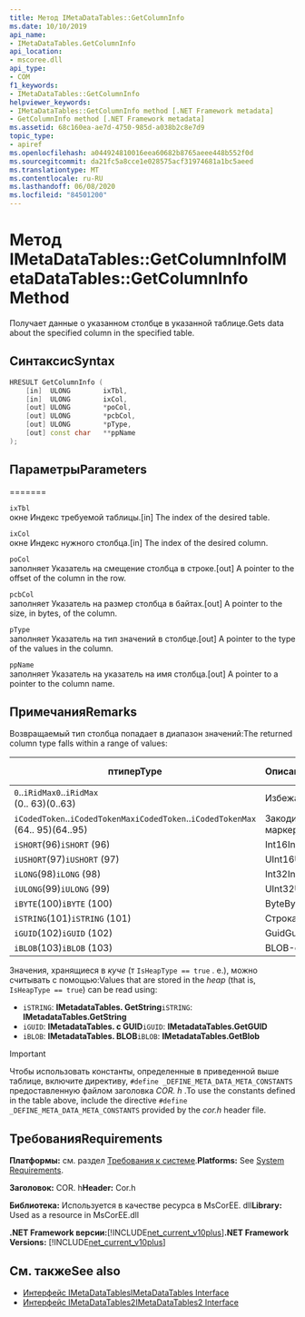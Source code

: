 ```yaml
---
title: Метод IMetaDataTables::GetColumnInfo
ms.date: 10/10/2019
api_name:
- IMetaDataTables.GetColumnInfo
api_location:
- mscoree.dll
api_type:
- COM
f1_keywords:
- IMetaDataTables::GetColumnInfo
helpviewer_keywords:
- IMetaDataTables::GetColumnInfo method [.NET Framework metadata]
- GetColumnInfo method [.NET Framework metadata]
ms.assetid: 68c160ea-ae7d-4750-985d-a038b2c8e7d9
topic_type:
- apiref
ms.openlocfilehash: a044924810016eea60682b8765aeee448b552f0d
ms.sourcegitcommit: da21fc5a8cce1e028575acf31974681a1bc5aeed
ms.translationtype: MT
ms.contentlocale: ru-RU
ms.lasthandoff: 06/08/2020
ms.locfileid: "84501200"
---
```

# <a name="imetadatatablesgetcolumninfo-method"></a><span data-ttu-id="f71ac-102">Метод IMetaDataTables::GetColumnInfo</span><span class="sxs-lookup"><span data-stu-id="f71ac-102">IMetaDataTables::GetColumnInfo Method</span></span>
<span data-ttu-id="f71ac-103">Получает данные о указанном столбце в указанной таблице.</span><span class="sxs-lookup"><span data-stu-id="f71ac-103">Gets data about the specified column in the specified table.</span></span>  
  
## <a name="syntax"></a><span data-ttu-id="f71ac-104">Синтаксис</span><span class="sxs-lookup"><span data-stu-id="f71ac-104">Syntax</span></span>  
  
```cpp  
HRESULT GetColumnInfo (
    [in]  ULONG        ixTbl,  
    [in]  ULONG        ixCol,  
    [out] ULONG        *poCol,  
    [out] ULONG        *pcbCol,  
    [out] ULONG        *pType,  
    [out] const char   **ppName  
);  
```  
  
## <a name="parameters"></a><span data-ttu-id="f71ac-105">Параметры</span><span class="sxs-lookup"><span data-stu-id="f71ac-105">Parameters</span></span>
=======

 `ixTbl`  
 <span data-ttu-id="f71ac-106">окне Индекс требуемой таблицы.</span><span class="sxs-lookup"><span data-stu-id="f71ac-106">[in] The index of the desired table.</span></span>  
  
 `ixCol`  
 <span data-ttu-id="f71ac-107">окне Индекс нужного столбца.</span><span class="sxs-lookup"><span data-stu-id="f71ac-107">[in] The index of the desired column.</span></span>  
  
 `poCol`  
 <span data-ttu-id="f71ac-108">заполняет Указатель на смещение столбца в строке.</span><span class="sxs-lookup"><span data-stu-id="f71ac-108">[out] A pointer to the offset of the column in the row.</span></span>  
  
 `pcbCol`  
 <span data-ttu-id="f71ac-109">заполняет Указатель на размер столбца в байтах.</span><span class="sxs-lookup"><span data-stu-id="f71ac-109">[out] A pointer to the size, in bytes, of the column.</span></span>  
  
 `pType`  
 <span data-ttu-id="f71ac-110">заполняет Указатель на тип значений в столбце.</span><span class="sxs-lookup"><span data-stu-id="f71ac-110">[out] A pointer to the type of the values in the column.</span></span>  
  
 `ppName`  
 <span data-ttu-id="f71ac-111">заполняет Указатель на указатель на имя столбца.</span><span class="sxs-lookup"><span data-stu-id="f71ac-111">[out] A pointer to a pointer to the column name.</span></span>  

## <a name="remarks"></a><span data-ttu-id="f71ac-112">Примечания</span><span class="sxs-lookup"><span data-stu-id="f71ac-112">Remarks</span></span>

<span data-ttu-id="f71ac-113">Возвращаемый тип столбца попадает в диапазон значений:</span><span class="sxs-lookup"><span data-stu-id="f71ac-113">The returned column type falls within a range of values:</span></span>

| <span data-ttu-id="f71ac-114">птипе</span><span class="sxs-lookup"><span data-stu-id="f71ac-114">pType</span></span>                    | <span data-ttu-id="f71ac-115">Описание</span><span class="sxs-lookup"><span data-stu-id="f71ac-115">Description</span></span>   | <span data-ttu-id="f71ac-116">Вспомогательная функция</span><span class="sxs-lookup"><span data-stu-id="f71ac-116">Helper function</span></span>                   |
|--------------------------|---------------|-----------------------------------|
| <span data-ttu-id="f71ac-117">`0`..`iRidMax`</span><span class="sxs-lookup"><span data-stu-id="f71ac-117">`0`..`iRidMax`</span></span><br><span data-ttu-id="f71ac-118">(0.. 63)</span><span class="sxs-lookup"><span data-stu-id="f71ac-118">(0..63)</span></span>   | <span data-ttu-id="f71ac-119">Избежать</span><span class="sxs-lookup"><span data-stu-id="f71ac-119">Rid</span></span>           | <span data-ttu-id="f71ac-120">**исридтипе**</span><span class="sxs-lookup"><span data-stu-id="f71ac-120">**IsRidType**</span></span><br><span data-ttu-id="f71ac-121">**исридортокен**</span><span class="sxs-lookup"><span data-stu-id="f71ac-121">**IsRidOrToken**</span></span> |
| <span data-ttu-id="f71ac-122">`iCodedToken`..`iCodedTokenMax`</span><span class="sxs-lookup"><span data-stu-id="f71ac-122">`iCodedToken`..`iCodedTokenMax`</span></span><br><span data-ttu-id="f71ac-123">(64.. 95)</span><span class="sxs-lookup"><span data-stu-id="f71ac-123">(64..95)</span></span> | <span data-ttu-id="f71ac-124">Закодированный маркер</span><span class="sxs-lookup"><span data-stu-id="f71ac-124">Coded token</span></span> | <span data-ttu-id="f71ac-125">**искодедтокентипе**</span><span class="sxs-lookup"><span data-stu-id="f71ac-125">**IsCodedTokenType**</span></span> <br><span data-ttu-id="f71ac-126">**исридортокен**</span><span class="sxs-lookup"><span data-stu-id="f71ac-126">**IsRidOrToken**</span></span> |
| <span data-ttu-id="f71ac-127">`iSHORT`(96)</span><span class="sxs-lookup"><span data-stu-id="f71ac-127">`iSHORT` (96)</span></span>            | <span data-ttu-id="f71ac-128">Int16</span><span class="sxs-lookup"><span data-stu-id="f71ac-128">Int16</span></span>         | <span data-ttu-id="f71ac-129">**исфикседтипе**</span><span class="sxs-lookup"><span data-stu-id="f71ac-129">**IsFixedType**</span></span>                   |
| <span data-ttu-id="f71ac-130">`iUSHORT`(97)</span><span class="sxs-lookup"><span data-stu-id="f71ac-130">`iUSHORT` (97)</span></span>           | <span data-ttu-id="f71ac-131">UInt16</span><span class="sxs-lookup"><span data-stu-id="f71ac-131">UInt16</span></span>        | <span data-ttu-id="f71ac-132">**исфикседтипе**</span><span class="sxs-lookup"><span data-stu-id="f71ac-132">**IsFixedType**</span></span>                   |
| <span data-ttu-id="f71ac-133">`iLONG`(98)</span><span class="sxs-lookup"><span data-stu-id="f71ac-133">`iLONG` (98)</span></span>             | <span data-ttu-id="f71ac-134">Int32</span><span class="sxs-lookup"><span data-stu-id="f71ac-134">Int32</span></span>         | <span data-ttu-id="f71ac-135">**исфикседтипе**</span><span class="sxs-lookup"><span data-stu-id="f71ac-135">**IsFixedType**</span></span>                   |
| <span data-ttu-id="f71ac-136">`iULONG`(99)</span><span class="sxs-lookup"><span data-stu-id="f71ac-136">`iULONG` (99)</span></span>            | <span data-ttu-id="f71ac-137">UInt32</span><span class="sxs-lookup"><span data-stu-id="f71ac-137">UInt32</span></span>        | <span data-ttu-id="f71ac-138">**исфикседтипе**</span><span class="sxs-lookup"><span data-stu-id="f71ac-138">**IsFixedType**</span></span>                   |
| <span data-ttu-id="f71ac-139">`iBYTE`(100)</span><span class="sxs-lookup"><span data-stu-id="f71ac-139">`iBYTE` (100)</span></span>            | <span data-ttu-id="f71ac-140">Byte</span><span class="sxs-lookup"><span data-stu-id="f71ac-140">Byte</span></span>          | <span data-ttu-id="f71ac-141">**исфикседтипе**</span><span class="sxs-lookup"><span data-stu-id="f71ac-141">**IsFixedType**</span></span>                   |
| <span data-ttu-id="f71ac-142">`iSTRING`(101)</span><span class="sxs-lookup"><span data-stu-id="f71ac-142">`iSTRING` (101)</span></span>          | <span data-ttu-id="f71ac-143">Строка</span><span class="sxs-lookup"><span data-stu-id="f71ac-143">String</span></span>        | <span data-ttu-id="f71ac-144">**ишеаптипе**</span><span class="sxs-lookup"><span data-stu-id="f71ac-144">**IsHeapType**</span></span>                    |
| <span data-ttu-id="f71ac-145">`iGUID`(102)</span><span class="sxs-lookup"><span data-stu-id="f71ac-145">`iGUID` (102)</span></span>            | <span data-ttu-id="f71ac-146">Guid</span><span class="sxs-lookup"><span data-stu-id="f71ac-146">Guid</span></span>          | <span data-ttu-id="f71ac-147">**ишеаптипе**</span><span class="sxs-lookup"><span data-stu-id="f71ac-147">**IsHeapType**</span></span>                    |
| <span data-ttu-id="f71ac-148">`iBLOB`(103)</span><span class="sxs-lookup"><span data-stu-id="f71ac-148">`iBLOB` (103)</span></span>            | <span data-ttu-id="f71ac-149">BLOB-объект</span><span class="sxs-lookup"><span data-stu-id="f71ac-149">Blob</span></span>          | <span data-ttu-id="f71ac-150">**ишеаптипе**</span><span class="sxs-lookup"><span data-stu-id="f71ac-150">**IsHeapType**</span></span>                    |

<span data-ttu-id="f71ac-151">Значения, хранящиеся в *куче* (т `IsHeapType == true` . е.), можно считывать с помощью:</span><span class="sxs-lookup"><span data-stu-id="f71ac-151">Values that are stored in the *heap* (that is, `IsHeapType == true`) can be read using:</span></span>

- <span data-ttu-id="f71ac-152">`iSTRING`: **IMetadataTables. GetString**</span><span class="sxs-lookup"><span data-stu-id="f71ac-152">`iSTRING`: **IMetadataTables.GetString**</span></span>
- <span data-ttu-id="f71ac-153">`iGUID`: **IMetadataTables. с GUID**</span><span class="sxs-lookup"><span data-stu-id="f71ac-153">`iGUID`: **IMetadataTables.GetGUID**</span></span>
- <span data-ttu-id="f71ac-154">`iBLOB`: **IMetadataTables. BLOB**</span><span class="sxs-lookup"><span data-stu-id="f71ac-154">`iBLOB`: **IMetadataTables.GetBlob**</span></span>

> [!IMPORTANT]
> <span data-ttu-id="f71ac-155">Чтобы использовать константы, определенные в приведенной выше таблице, включите директиву, `#define _DEFINE_META_DATA_META_CONSTANTS` предоставленную файлом заголовка *COR. h* .</span><span class="sxs-lookup"><span data-stu-id="f71ac-155">To use the constants defined in the table above, include the directive `#define _DEFINE_META_DATA_META_CONSTANTS` provided by the *cor.h* header file.</span></span>

## <a name="requirements"></a><span data-ttu-id="f71ac-156">Требования</span><span class="sxs-lookup"><span data-stu-id="f71ac-156">Requirements</span></span>  
 <span data-ttu-id="f71ac-157">**Платформы:** см. раздел [Требования к системе](../../get-started/system-requirements.md).</span><span class="sxs-lookup"><span data-stu-id="f71ac-157">**Platforms:** See [System Requirements](../../get-started/system-requirements.md).</span></span>  
  
 <span data-ttu-id="f71ac-158">**Заголовок:** COR. h</span><span class="sxs-lookup"><span data-stu-id="f71ac-158">**Header:** Cor.h</span></span>  
  
 <span data-ttu-id="f71ac-159">**Библиотека:** Используется в качестве ресурса в MsCorEE. dll</span><span class="sxs-lookup"><span data-stu-id="f71ac-159">**Library:** Used as a resource in MsCorEE.dll</span></span>  
  
 <span data-ttu-id="f71ac-160">**.NET Framework версии:**[!INCLUDE[net_current_v10plus](../../../../includes/net-current-v10plus-md.md)]</span><span class="sxs-lookup"><span data-stu-id="f71ac-160">**.NET Framework Versions:** [!INCLUDE[net_current_v10plus](../../../../includes/net-current-v10plus-md.md)]</span></span>  
  
## <a name="see-also"></a><span data-ttu-id="f71ac-161">См. также</span><span class="sxs-lookup"><span data-stu-id="f71ac-161">See also</span></span>

- [<span data-ttu-id="f71ac-162">Интерфейс IMetaDataTables</span><span class="sxs-lookup"><span data-stu-id="f71ac-162">IMetaDataTables Interface</span></span>](imetadatatables-interface.md)
- [<span data-ttu-id="f71ac-163">Интерфейс IMetaDataTables2</span><span class="sxs-lookup"><span data-stu-id="f71ac-163">IMetaDataTables2 Interface</span></span>](imetadatatables2-interface.md)
